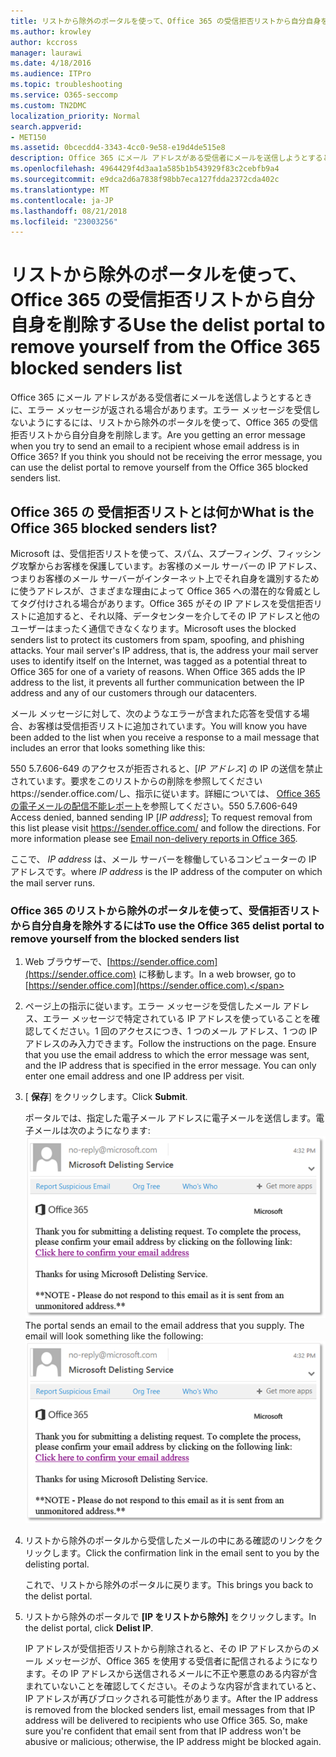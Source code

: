 ```yaml
---
title: リストから除外のポータルを使って、Office 365 の受信拒否リストから自分自身を削除する
ms.author: krowley
author: kccross
manager: laurawi
ms.date: 4/18/2016
ms.audience: ITPro
ms.topic: troubleshooting
ms.service: O365-seccomp
ms.custom: TN2DMC
localization_priority: Normal
search.appverid:
- MET150
ms.assetid: 0bcecdd4-3343-4cc0-9e58-e19d4de515e8
description: Office 365 にメール アドレスがある受信者にメールを送信しようとするときに、エラー メッセージが返される場合があります。エラー メッセージを受信しないようにするには、リストから除外のポータルを使って、Office 365 の受信拒否リストから自分自身を削除します。
ms.openlocfilehash: 4964429f4d3aa1a585b1b543929f83c2cebfb9a4
ms.sourcegitcommit: e9dca2d6a7838f98bb7eca127fdda2372cda402c
ms.translationtype: MT
ms.contentlocale: ja-JP
ms.lasthandoff: 08/21/2018
ms.locfileid: "23003256"
---
```

# <a name="use-the-delist-portal-to-remove-yourself-from-the-office-365-blocked-senders-list"></a><span data-ttu-id="9cc2d-104">リストから除外のポータルを使って、Office 365 の受信拒否リストから自分自身を削除する</span><span class="sxs-lookup"><span data-stu-id="9cc2d-104">Use the delist portal to remove yourself from the Office 365 blocked senders list</span></span>

<span data-ttu-id="9cc2d-p102">Office 365 にメール アドレスがある受信者にメールを送信しようとするときに、エラー メッセージが返される場合があります。エラー メッセージを受信しないようにするには、リストから除外のポータルを使って、Office 365 の受信拒否リストから自分自身を削除します。</span><span class="sxs-lookup"><span data-stu-id="9cc2d-p102">Are you getting an error message when you try to send an email to a recipient whose email address is in Office 365? If you think you should not be receiving the error message, you can use the delist portal to remove yourself from the Office 365 blocked senders list.</span></span>
  
## <a name="what-is-the-office-365-blocked-senders-list"></a><span data-ttu-id="9cc2d-107">Office 365 の 受信拒否リストとは何か</span><span class="sxs-lookup"><span data-stu-id="9cc2d-107">What is the Office 365 blocked senders list?</span></span>

<span data-ttu-id="9cc2d-p103">Microsoft は、受信拒否リストを使って、スパム、スプーフィング、フィッシング攻撃からお客様を保護しています。お客様のメール サーバーの IP アドレス、つまりお客様のメール サーバーがインターネット上でそれ自身を識別するために使うアドレスが、さまざまな理由によって Office 365 への潜在的な脅威としてタグ付けされる場合があります。Office 365 がその IP アドレスを受信拒否リストに追加すると、それ以降、データセンターを介してその IP アドレスと他のユーザーはまったく通信できなくなります。</span><span class="sxs-lookup"><span data-stu-id="9cc2d-p103">Microsoft uses the blocked senders list to protect its customers from spam, spoofing, and phishing attacks. Your mail server's IP address, that is, the address your mail server uses to identify itself on the Internet, was tagged as a potential threat to Office 365 for one of a variety of reasons. When Office 365 adds the IP address to the list, it prevents all further communication between the IP address and any of our customers through our datacenters.</span></span>
  
<span data-ttu-id="9cc2d-111">メール メッセージに対して、次のようなエラーが含まれた応答を受信する場合、お客様は受信拒否リストに追加されています。</span><span class="sxs-lookup"><span data-stu-id="9cc2d-111">You will know you have been added to the list when you receive a response to a mail message that includes an error that looks something like this:</span></span>
  
<span data-ttu-id="9cc2d-p104">550 5.7.606-649 のアクセスが拒否されると、[_IP アドレス_] の IP の送信を禁止されています。要求をこのリストからの削除を参照してくださいhttps://sender.office.com/し、指示に従います。詳細については、 [Office 365 の電子メールの配信不能レポート](http://go.microsoft.com/fwlink/?LinkID=526653)を参照してください。</span><span class="sxs-lookup"><span data-stu-id="9cc2d-p104">550 5.7.606-649 Access denied, banned sending IP [_IP address_]; To request removal from this list please visit https://sender.office.com/ and follow the directions. For more information please see [Email non-delivery reports in Office 365](http://go.microsoft.com/fwlink/?LinkID=526653).</span></span>
  
<span data-ttu-id="9cc2d-114">ここで、 _IP address_ は、メール サーバーを稼働しているコンピューターの IP アドレスです。</span><span class="sxs-lookup"><span data-stu-id="9cc2d-114">where  _IP address_ is the IP address of the computer on which the mail server runs.</span></span> 
  
### <a name="to-use-the-office-365-delist-portal-to-remove-yourself-from-the-blocked-senders-list"></a><span data-ttu-id="9cc2d-115">Office 365 のリストから除外のポータルを使って、受信拒否リストから自分自身を除外するには</span><span class="sxs-lookup"><span data-stu-id="9cc2d-115">To use the Office 365 delist portal to remove yourself from the blocked senders list</span></span>

1. <span data-ttu-id="9cc2d-116">Web ブラウザーで、[https://sender.office.com](https://sender.office.com) に移動します。</span><span class="sxs-lookup"><span data-stu-id="9cc2d-116">In a web browser, go to [https://sender.office.com](https://sender.office.com).</span></span>
    
2. <span data-ttu-id="9cc2d-p105">ページ上の指示に従います。エラー メッセージを受信したメール アドレス、エラー メッセージで特定されている IP アドレスを使っていることを確認してください。1 回のアクセスにつき、1 つのメール アドレス、1 つの IP アドレスのみ入力できます。</span><span class="sxs-lookup"><span data-stu-id="9cc2d-p105">Follow the instructions on the page. Ensure that you use the email address to which the error message was sent, and the IP address that is specified in the error message. You can only enter one email address and one IP address per visit.</span></span>
    
3. <span data-ttu-id="9cc2d-120">[ **保存**] をクリックします。</span><span class="sxs-lookup"><span data-stu-id="9cc2d-120">Click **Submit**.</span></span>
    
    <span data-ttu-id="9cc2d-p106">ポータルでは、指定した電子メール アドレスに電子メールを送信します。電子メールは次のようになります: ![delist ポータルを通じて要求を送信するときに受信した電子メールのスクリーン ショット](media/bf13e4f7-f68c-4e46-baa7-b6ab4cfc13f3.png)</span><span class="sxs-lookup"><span data-stu-id="9cc2d-p106">The portal sends an email to the email address that you supply. The email will look something like the following:  ![Screenshot of email received when you submit a request through the delist portal](media/bf13e4f7-f68c-4e46-baa7-b6ab4cfc13f3.png)</span></span>
  
4. <span data-ttu-id="9cc2d-123">リストから除外のポータルから受信したメールの中にある確認のリンクをクリックします。</span><span class="sxs-lookup"><span data-stu-id="9cc2d-123">Click the confirmation link in the email sent to you by the delisting portal.</span></span>
    
    <span data-ttu-id="9cc2d-124">これで、リストから除外のポータルに戻ります。</span><span class="sxs-lookup"><span data-stu-id="9cc2d-124">This brings you back to the delist portal.</span></span>
    
5. <span data-ttu-id="9cc2d-125">リストから除外のポータルで **[IP をリストから除外]** をクリックします。</span><span class="sxs-lookup"><span data-stu-id="9cc2d-125">In the delist portal, click **Delist IP**.</span></span>
    
    <span data-ttu-id="9cc2d-p107">IP アドレスが受信拒否リストから削除されると、その IP アドレスからのメール メッセージが、Office 365 を使用する受信者に配信されるようになります。その IP アドレスから送信されるメールに不正や悪意のある内容が含まれていないことを確認してください。そのような内容が含まれていると、IP アドレスが再びブロックされる可能性があります。</span><span class="sxs-lookup"><span data-stu-id="9cc2d-p107">After the IP address is removed from the blocked senders list, email messages from that IP address will be delivered to recipients who use Office 365. So, make sure you're confident that email sent from that IP address won't be abusive or malicious; otherwise, the IP address might be blocked again.</span></span>
    

